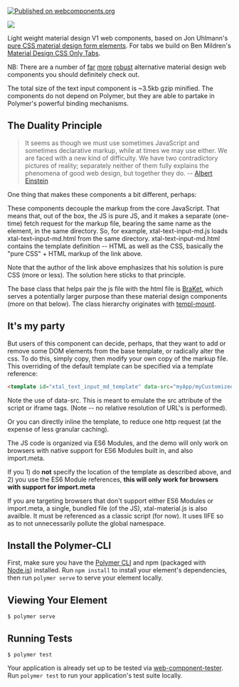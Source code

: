 [![Published on webcomponents.org](https://img.shields.io/badge/webcomponents.org-published-blue.svg)](https://www.webcomponents.org/element/bahrus/xtal-material)

<a href="https://nodei.co/npm/xtal-material/"><img src="https://nodei.co/npm/xtal-material.png"></a>


Light weight material design V1 web components, based on Jon Uhlmann's [pure CSS material design form elements](https://codepen.io/jonnitto/pen/OVmvPB).  For tabs we build on Ben Mildren's [Material Design CSS Only Tabs](https://codepen.io/mildrenben/pen/bdGdOb).

NB:  There are a number of [far](https://github.com/material-components/material-components-web-components) [more](https://vaadin.com/components/browse) [robust](https://www.webcomponents.org/collection/PolymerElements/paper-elements) alternative material design web components you should definitely check out.

The total size of the text input component is ~3.5kb gzip minified.  The components do not depend on Polymer, but they are able to partake in Polymer's powerful binding mechanisms.

## The Duality Principle

>It seems as though we must use sometimes JavaScript and sometimes declarative markup, while at times we may use either. We are faced with a new kind of difficulty. We have two contradictory pictures of reality; separately neither of them fully explains the phenomena of good web design, but together they do. -- [Albert Einstein](https://en.wikipedia.org/wiki/Wave%E2%80%93particle_duality)

One thing that makes these components a bit different, perhaps:

These components decouple the markup from the core JavaScript.  That means that, out of the box, the JS is pure JS, and it makes a separate (one-time) fetch request for the markup file, bearing the same name as the element, in the same directory.  So, for example, xtal-text-input-md.js loads xtal-text-input-md.html from the same directory.  xtal-text-input-md.html contains the template definition -- HTML as well as the CSS, basically the "pure CSS" + HTML markup of the link above.


Note that the author of the link above emphasizes that his solution is pure CSS (more or less).  The solution here sticks to that principle.

The base class that helps pair the js file with the html file is [BraKet](https://www.npmjs.com/package/bra-ket), which serves a potentially larger purpose than these material design components (more on that below). The class hierarchy originates with [templ-mount](https://www.npmjs.com/package/templ-mount).

## It's my party

But users of this component can decide, perhaps, that they want to add or remove some DOM elements from the base template, or radically alter the css.  To do this, simply copy, then modify your own copy of the markup file.  This overriding of the default template can be specified via a template reference:

```html
<template id="xtal_text_input_md_template" data-src="myApp/myCustomizedVersion/my-neon-lipstick-text-box.html"></template>
```

Note the use of data-src.  This is meant to emulate the src attribute of the script or iframe tags.  (Note -- no relative resolution of URL's is performed).

Or you can directly inline the template, to reduce one http request (at the expense of less granular caching).

The JS code is organized via ES6 Modules, and the demo will only work on browsers with native support for ES6 Modules built in, and also import.meta.

If you 1) do **not** specify the location of the template as described above, and 2) you use the ES6 Module references,  **this will only work for browsers with support for import.meta**

If you are targeting browsers that don't support either ES6 Modules or import.meta,  a single, bundled file (of the JS), xtal-material.js is also availble. It must be referenced as a classic script (for now).  It uses IIFE so as to not unnecessarily pollute the global namespace.

<!--
```
<custom-element-demo>
  <template>
    <div class="vertical-section-container centered">
    <h3>Basic xtal-material demo</h3>
    <script nomodule src="https://unpkg.com/@webcomponents/webcomponentsjs/webcomponents-bundle.js"></script>
    <link id="xtal_material" rel="preload" as="script" href="https://unpkg.com/xtal-material@0.0.24/xtal-material.js">
    <script type="module" src="https://unpkg.com/xtal-method@0.0.13/xtal-im-ex.js"></script>
    <script type="module" src="https://unpkg.com/xtal-material@0.0.26/xtal-material.js"></script>

    <script nomodule id="_root_lit_html">
      //const root = 'https://unpkg.com/lit-html/';
      const root = 'https://cdn.jsdelivr.net/npm/lit-html/'
    </script>
    <script nomodule id="_lit_html">
      const { html, render } = await import(root + 'lit-html.js');
    </script>
    <script nomodule id="_lit_repeat">
      const { repeat } = await import(root + 'lib/repeat.js');
    </script>
    
    <xtal-radio-group-md name="pronoun">
      <xtal-im-ex disabled input='["He", "She", "They", "Ze", "A pronoun not listed", "No pronoun preference"]'>

        <script nomodule>
            XtalIMEX.insert(_root_lit_html, _lit_html, _lit_repeat);
            const radioButtonListGenerator = items => html`
            <div class="form-radio form-radio-inline">
                <div class="form-radio-legend">Prefered Pronoun</div>
                ${repeat(items, item => Math.random().toString(), item => html`
                  <label class="form-radio-label">
                    <input name=pronoun class="form-radio-field" type="radio" required .value="${item}" />
                    <i class="form-radio-button"></i>
                    <span>${item}</span>
                  </label>`
                )}
            </div>`;
            export const renderer = (list, target) => render(radioButtonListGenerator(list), target);
        </script>
      </xtal-im-ex>
    </xtal-radio-group-md>
    <small class="form-element-hint">Feel free to choose</small>
    <xtal-radio-tabs-md>
      <xtal-im-ex disabled input='["He", "She", "They", "Ze"]'>
        <script nomodule>
          XtalIMEX.insert(_root_lit_html, _lit_html, _lit_repeat);
          const radioButtonListGenerator = items => html`
            <div class="tab-wrap">
              ${repeat(items, item => Math.random().toString(), (item, idx) => html`
                <input type="radio" name="tabs" id="tab${idx}">
                <div class="tab-label-content" id="tab${idx}-content">
                  <label for="tab${idx}">${item}</label>
                  
                </div>
                `
              )}
              <div class="slide"></div>
            </div>
          `;
          export const renderer = (list, target) => render(radioButtonListGenerator(list), target);
        </script>
      </xtal-im-ex>
    </xtal-radio-tabs-md>

    <xtal-text-input-md placeholder="Please fill in your full name">
      <span slot="label">Name</span>
    </xtal-text-input-md>
    <p-d on="value-changed" to="{innerText}"></p-d>
    <div></div>

    <xtal-email-input-md>
      <span slot="label">Email</span>
      <span slot="hint">We will never spam you</span>
    </xtal-email-input-md>
    <div>[[likes_rap]]</div>
    <div>Which type of music do you like?</div>
    <xtal-checkbox-input-md checked="{{likes_rap}}">
      <span slot="label">Rap</span>
    </xtal-checkbox-input-md>
    <xtal-checkbox-input-md checked="{{likes_pop}}">
      <span slot="label">Pop</span>
    </xtal-checkbox-input-md>
    <xtal-checkbox-input-md checked="{{likes_rock}}">
      <span slot="label">Rock</span>
    </xtal-checkbox-input-md>
    <xtal-checkbox-input-md checked="{{likes_metal}}">
      <span slot="label">Metal</span>
    </xtal-checkbox-input-md>
    <xtal-checkbox-input-md checked="{{likes_r_and_b}}">
      <span slot="label">R&amp;B</span>
    </xtal-checkbox-input-md>
    <xtal-text-area-md>
      <span slot="label">Your Message</span>
    </xtal-text-area-md>
    </template>
    </dom-bind>
    <xtal-side-nav>
      <style>
        a {
          padding: 8px 8px 8px 32px;
          text-decoration: none;
          font-size: 25px;
          color: #818181;
          display: block;
          transition: 0.3s;
        }

        a:hover {
          color: #f1f1f1;
        }
      </style>
      <span slot="title">Hello</span>
      <a href="#about">About</a>
      <a href="#services">Services</a>
      <a href="#clients">Clients</a>
      <a href="#contact">Contact</a>
    </xtal-side-nav>
  </div>
  </template>
</custom-element-demo>
```
-->

## Install the Polymer-CLI

First, make sure you have the [Polymer CLI](https://www.npmjs.com/package/polymer-cli) and npm (packaged with [Node.js](https://nodejs.org)) installed. Run `npm install` to install your element's dependencies, then run `polymer serve` to serve your element locally.

## Viewing Your Element

```
$ polymer serve
```

## Running Tests

```
$ polymer test
```

Your application is already set up to be tested via [web-component-tester](https://github.com/Polymer/web-component-tester). Run `polymer test` to run your application's test suite locally.
